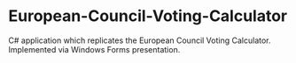 # European-Council-Voting-Calculator
C# application which replicates the European Council Voting Calculator. Implemented via Windows Forms presentation.
